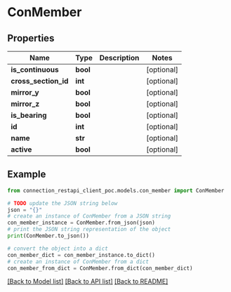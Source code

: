 # ConMember


## Properties

Name | Type | Description | Notes
------------ | ------------- | ------------- | -------------
**is_continuous** | **bool** |  | [optional] 
**cross_section_id** | **int** |  | [optional] 
**mirror_y** | **bool** |  | [optional] 
**mirror_z** | **bool** |  | [optional] 
**is_bearing** | **bool** |  | [optional] 
**id** | **int** |  | [optional] 
**name** | **str** |  | [optional] 
**active** | **bool** |  | [optional] 

## Example

```python
from connection_restapi_client_poc.models.con_member import ConMember

# TODO update the JSON string below
json = "{}"
# create an instance of ConMember from a JSON string
con_member_instance = ConMember.from_json(json)
# print the JSON string representation of the object
print(ConMember.to_json())

# convert the object into a dict
con_member_dict = con_member_instance.to_dict()
# create an instance of ConMember from a dict
con_member_from_dict = ConMember.from_dict(con_member_dict)
```
[[Back to Model list]](../README.md#documentation-for-models) [[Back to API list]](../README.md#documentation-for-api-endpoints) [[Back to README]](../README.md)


